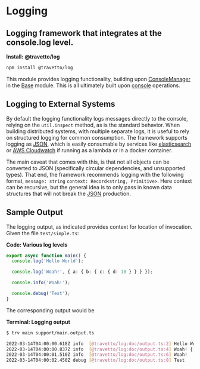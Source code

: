 <!-- This file was generated by @travetto/doc and should not be modified directly -->
<!-- Please modify https://github.com/travetto/travetto/tree/main/module/log/README.ts and execute "npx trv doc" to rebuild -->
# Logging
## Logging framework that integrates at the console.log level.

**Install: @travetto/log**
```bash
npm install @travetto/log
```

This module provides logging functionality, building upon [ConsoleManager](https://github.com/travetto/travetto/tree/main/module/base/src/console.ts) in the [Base](module/base#readme "Environment config and common utilities for travetto applications.") module.  This is all ultimately built upon [console](https://nodejs.org/api/console.html) operations. 

## Logging to External Systems
By default the logging functionality logs messages directly to the console, relying on the `util.inspect` method, as is the standard behavior.  When building distributed systems, with multiple separate logs, it is useful to rely on structured logging for common consumption.  The framework supports logging as [JSON](https://www.json.org), which is easily consumable by services like [elasticsearch](https://elastic.co) or [AWS Cloudwatch](https://aws.amazon.com/cloudwatch/) if running as a lambda or in a docker container.  

The main caveat that comes with this, is that not all objects can be converted to JSON (specifically circular dependencies, and unsupported types).  That end, the framework recommends logging with the following format, `message: string` `context: Record<string, Primitive>`.  Here context can be recursive, but the general idea is to only pass in known data structures that will not break the [JSON](https://www.json.org) production.

## Sample Output

The logging output, as indicated provides context for location of invocation. Given the file `test/simple.ts`:

**Code: Various log levels**
```typescript
export async function main() {
  console.log('Hello World');

  console.log('Woah!', { a: { b: { c: { d: 10 } } } });

  console.info('Woah!');

  console.debug('Test');
}
```

The corresponding output would be

**Terminal: Logging output**
```bash
$ trv main support/main.output.ts

2022-03-14T04:00:00.618Z info  [@travetto/log:doc/output.ts:2] Hello World
2022-03-14T04:00:00.837Z info  [@travetto/log:doc/output.ts:4] Woah! {
2022-03-14T04:00:01.510Z info  [@travetto/log:doc/output.ts:6] Woah!
2022-03-14T04:00:02.450Z debug [@travetto/log:doc/output.ts:8] Test
```
